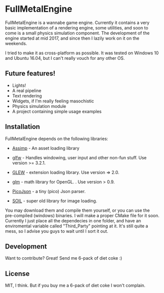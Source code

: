 # FullMetalEngine

FullMetalEngine is a wannabe game engine. Currently it contains a very basic implementation of a rendering engine, some utilities, and soon to come is a small physics simulation component. 
The development of the engine started at mid 2017, and since then I lazily work on it on the weekends. 

I tried to make it as cross-platform as possible. It was tested on Windows 10 and Ubuntu 16.04, but I can't really vouch for any other OS.

## Future features!
  - Lights!
  - A real pipeline  
  - Text rendering
  - Widgets, if I'm really feeling masochistic 
  - Physics simulation module 
  - A project containing simple usage examples
  
## Installation

FullMetalEngine depends on the following libraries:

- [Assimp](http://www.assimp.org/) - An asset loading library

- [glfw](http://www.glfw.org/) - Handles windowing, user input and other non-fun stuff. Use version >= 3.2.1.

- [GLEW](http://glew.sourceforge.net/) - extension loading library. Use version => 2.0.

- [glm](https://glm.g-truc.net/0.9.9/index.html) - math library for OpenGL. . Use version > 0.9.

- [PicoJson](https://github.com/kazuho/picojson) - a tiny (pico) Json parser.

- [SOIL](https://www.lonesock.net/soil.html) - super old library for image loading.

You may download them and compile them yourself, or you can use the pre-compiled (windows) binaries. 
I will make a proper CMake file for it soon. Currently I just place all the dependecies in one folder, and have an enviromental variable called "Third_Party" pointing at it. It's still quite a mess, so I advise you guys to wait until I sort it out. 

## Development
Want to contribute? Great! Send me 6-pack of diet coke :)

## License
MIT, I think. But if you buy me a 6-pack of diet coke I won't complain. 
